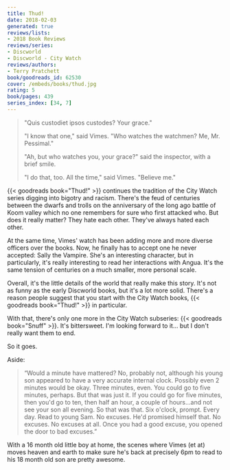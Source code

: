 ```yaml
---
title: Thud!
date: 2018-02-03
generated: true
reviews/lists:
- 2018 Book Reviews
reviews/series:
- Discworld
- Discworld - City Watch
reviews/authors:
- Terry Pratchett
book/goodreads_id: 62530
cover: /embeds/books/thud.jpg
rating: 5
book/pages: 439
series_index: [34, 7]
---
```

> "Quis custodiet ipsos custodes? Your grace."  
>
> "I know that one," said Vimes. "Who watches the watchmen? Me, Mr. Pessimal."  
>
> "Ah, but who watches you, your grace?" said the inspector, with a brief smile.  
>
> "I do that, too. All the time," said Vimes. "Believe me."  

<!--more-->

{{< goodreads book="Thud!" >}} continues the tradition of the City Watch series digging into bigotry and racism. There's the feud of centuries between the dwarfs and trolls on the anniversary of the long ago battle of Koom valley which no one remembers for sure who first attacked who. But does it really matter? They hate each other. They've always hated each other.  

At the same time, Vimes' watch has been adding more and more diverse officers over the books. Now, he finally has to accept one he never accepted: Sally the Vampire. She's an interesting character, but in particularly, it's really interesting to read her interactions with Angua. It's the same tension of centuries on a much smaller, more personal scale.  

Overall, it's the little details of the world that really make this story. It's not as funny as the early Discworld books, but it's a lot more solid. There's a reason people suggest that you start with the City Watch books, {{< goodreads book="Thud!" >}} in particular.  

With that, there's only one more in the City Watch subseries: {{< goodreads book="Snuff" >}}. It's bittersweet. I'm looking forward to it... but I don't really want them to end.  

So it goes.  

Aside:  

> “Would a minute have mattered? No, probably not, although his young son appeared to have a very accurate internal clock. Possibly even 2 minutes would be okay. Three minutes, even. You could go to five minutes, perhaps. But that was just it. If you could go for five minutes, then you'd go to ten, then half an hour, a couple of hours...and not see your son all evening. So that was that. Six o'clock, prompt. Every day. Read to young Sam. No excuses. He'd promised himself that. No excuses. No excuses at all. Once you had a good excuse, you opened the door to bad excuses.”

With a 16 month old little boy at home, the scenes where Vimes (et at) moves heaven and earth to make sure he's back at precisely 6pm to read to his 18 month old son are pretty awesome.